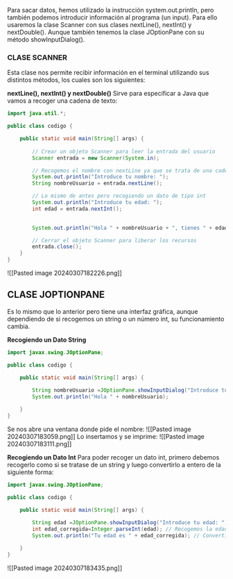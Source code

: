 Para sacar datos, hemos utilizado la instrucción system.out.printIn, pero también podemos introducir información al programa (un input). Para ello usaremos la clase Scanner con sus clases nextLine(), nextInt() y nextDouble(). Aunque también tenemos la clase JOptionPane con su método showInputDialog(). 

### CLASE SCANNER
Esta clase nos permite recibir información en el terminal utilizando sus distintos métodos, los cuales son los siguientes:

**nextLine(), nextInt() y nextDouble()**
Sirve para especificar a Java que vamos a recoger una cadena de texto:
```java
import java.util.*;

public class codigo {

    public static void main(String[] args) {
                
        // Crear un objeto Scanner para leer la entrada del usuario
        Scanner entrada = new Scanner(System.in);

        // Recogemos el nombre con nextLine ya que se trata de una cadena de texto
        System.out.println("Introduce tu nombre: ");
        String nombreUsuario = entrada.nextLine();

        // Lo mismo de antes pero recogiendo un dato de tipo int
        System.out.println("Introduce tu edad: ");
        int edad = entrada.nextInt();

        
        System.out.println("Hola " + nombreUsuario + ", tienes " + edad + " años");

        // Cerrar el objeto Scanner para liberar los recursos
        entrada.close();
    }
}
```
![[Pasted image 20240307182226.png]]

## CLASE JOPTIONPANE
Es lo mismo que lo anterior pero tiene una interfaz gráfica, aunque dependiendo de si recogemos un string o un número int, su funcionamiento cambia.

**Recogiendo un Dato String**

```java
import javax.swing.JOptionPane;

public class codigo {

    public static void main(String[] args) {
                
        String nombreUsuario =JOptionPane.showInputDialog("Introduce tu nombre: ");
        System.out.println("Hola " + nombreUsuario);

    }
}
```
Se nos abre una ventana donde pide el nombre:
![[Pasted image 20240307183059.png]]
Lo insertamos y se imprime:
![[Pasted image 20240307183111.png]]

**Recogiendo un Dato Int**
Para poder recoger un dato int, primero debemos recogerlo como si se tratase de un string y luego convertirlo a entero de la siguiente forma:
```java
import javax.swing.JOptionPane;

public class codigo {

    public static void main(String[] args) {
                
        String edad =JOptionPane.showInputDialog("Introduce tu edad: "); // Método showInputDialog de la clase JOptionPane
        int edad_corregida=Integer.parseInt(edad); // Recogemos la edad en formato string con el método parseInt de la clase Integer
        System.out.println("Tu edad es " + edad_corregida); // Convertimos la edad a entero

    }
}
```
![[Pasted image 20240307183435.png]]
